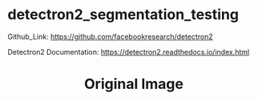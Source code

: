 # detectron2_segmentation_testing

Github_Link: https://github.com/facebookresearch/detectron2

Detectron2 Documentation: https://detectron2.readthedocs.io/index.html

<html>
<head>
<meta name="viewport" content="width=device-width, initial-scale=1">
<style>
img {
  display: block;
  margin-left: auto;
  margin-right: auto;
}
</style>
</head>
<body>

<h1 style="text-align:center;"><b>Original Image</b></h1>

</body>
</html>
